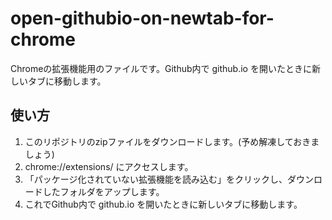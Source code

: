 # open-githubio-on-newtab-for-chrome
Chromeの拡張機能用のファイルです。Github内で github.io を開いたときに新しいタブに移動します。
<h2>使い方</h2>
<ol>
  <li>このリポジトリのzipファイルをダウンロードします。(予め解凍しておきましょう)</li>
  <li>chrome://extensions/ にアクセスします。</li>
  <li>「パッケージ化されていない拡張機能を読み込む」をクリックし、ダウンロードしたフォルダをアップします。</li>
  <li>これでGithub内で github.io を開いたときに新しいタブに移動します。</li>
</ol>
